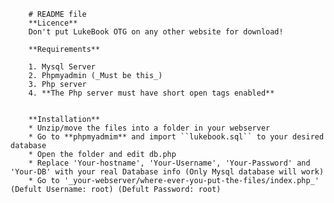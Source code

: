 
		# README file  
		**Licence**
		Don't put LukeBook OTG on any other website for download!  
		  
		**Requirements**  

		1. Mysql Server  
		2. Phpmyadmin (_Must be this_)  
		3. Php server  
		4. **The Php server must have short open tags enabled**  

		  
		**Installation**  
		* Unzip/move the files into a folder in your webserver  
		* Go to **phpmyadmim** and import ``lukebook.sql`` to your desired database  
		* Open the folder and edit db.php  
		* Replace 'Your-hostname', 'Your-Username', 'Your-Password' and 'Your-DB' with your real Database info (Only Mysql database will work)  
		* Go to '_your-webserver/where-ever-you-put-the-files/index.php_' (Defult Username: root) (Defult Password: root)  
